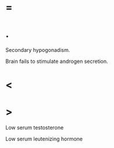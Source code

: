 # =

# .

Secondary hypogonadism.

Brain fails to stimulate androgen secretion.

# <

# >

Low serum testosterone

Low serum leutenizing hormone
